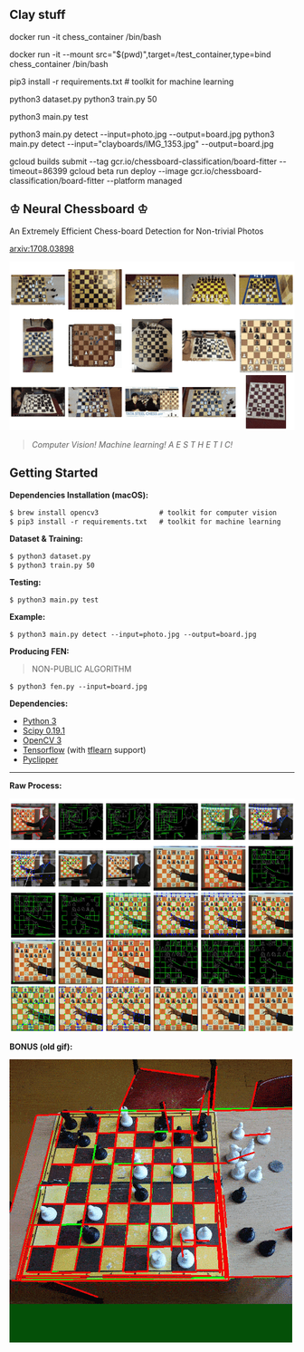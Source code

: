 ## Clay stuff
docker run -it chess_container /bin/bash

docker run -it --mount src="$(pwd)",target=/test_container,type=bind chess_container /bin/bash

pip3 install -r requirements.txt   # toolkit for machine learning

python3 dataset.py
python3 train.py 50

python3 main.py test

python3 main.py detect --input=photo.jpg --output=board.jpg
python3 main.py detect --input="clayboards/IMG_1353.jpg" --output=board.jpg


gcloud builds submit --tag gcr.io/chessboard-classification/board-fitter --timeout=86399
gcloud beta run deploy --image gcr.io/chessboard-classification/board-fitter --platform managed


## ♔ Neural Chessboard ♔

An Extremely Efficient Chess-board Detection for Non-trivial Photos

[arxiv:1708.03898](https://arxiv.org/abs/1708.03898)

![](docs/animated.gif)

> _Computer Vision! Machine learning! A E S T H E T I C!_

## Getting Started

__Dependencies Installation (macOS):__
```
$ brew install opencv3               # toolkit for computer vision
$ pip3 install -r requirements.txt   # toolkit for machine learning
```

__Dataset & Training:__
```
$ python3 dataset.py
$ python3 train.py 50
```

__Testing:__
```
$ python3 main.py test
```

__Example:__
```
$ python3 main.py detect --input=photo.jpg --output=board.jpg
```

__Producing FEN:__
> NON-PUBLIC ALGORITHM
```
$ python3 fen.py --input=board.jpg
```

__Dependencies:__

- [Python 3](https://www.python.org/downloads/)
- [Scipy 0.19.1](https://www.scipy.org/)
- [OpenCV 3](http://opencv.org/)
- [Tensorflow](https://www.tensorflow.org/) (with [tflearn](https://github.com/tflearn/tflearn) support)
- [Pyclipper](https://github.com/greginvm/pyclipper)

----

**Raw Process:**

![](docs/appendix.jpg)

**BONUS (old gif):**

![](docs/steps.gif)
